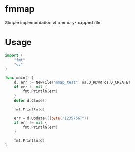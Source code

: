 # fmmap
Simple implementation of memory-mapped file

# Usage
```go
import (
	"fmt"
	"os"
)

func main() {
	d, err := NewFile("mmap_test", os.O_RDWR|os.O_CREATE)
	if err != nil {
		fmt.Println(err)
	}
	defer d.Close()

	fmt.Println(d)

	err = d.Update([]byte("12357567"))
	if err != nil {
		fmt.Println(err)
	}

	fmt.Println(d)
}
```
